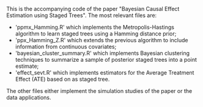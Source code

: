 This is the accompanying code of the paper "Bayesian Causal Effect Estimation using Staged Trees". The most relevant files are:

 - 'ppmx_Hamming.R' which implements the Metropolis-Hastings algorithm to learn staged trees using a Hamming distance prior;
 - 'ppx_Hamming_Z.R' which extends the previous algorithm to include information from continuous covariates;
 - 'bayesian_cluster_summary.R' which implements Bayesian clustering techniques to summarize a sample of posterior staged trees into a point estimate;
 - 'effect_sevt.R' which implements estimators for the Average Treatment Effect (ATE) based on as staged tree.

The other files either implement the simulation studies of the paper or the data applications.
